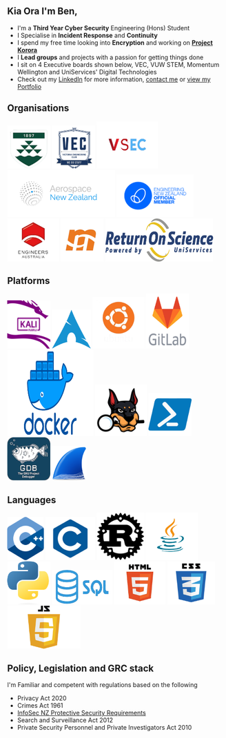 ## Kia Ora I'm Ben,

- I'm a **Third Year Cyber Security** Engineering (Hons) Student 
- I Specialise in **Incident Response** and **Continuity**
- I spend my free time looking into **Encryption** and working on [**Project Korora**](https://github.com/Project-Korora)
- I **Lead groups** and projects with a passion for getting things done
- I sit on 4 Executive boards shown below, VEC, VUW STEM, Momentum Wellington and UniServices' Digital Technologies  
- Check out my [LinkedIn](https://www.linkedin.com/in/ben-vandw/) for more information, [contact me](mailto:contact@greenbeanie.com) or [view my Portfolio](https://www.greenbeanie.dev/)

## Organisations
<p align="left">
  <!-- img src="/imgs/Orgs/Macdiarmid.png" alt="Macdiarmid logo" height="100" width="100" />-->
  <img src="/imgs/Orgs/VUW.png" alt="VUW Logo" height="100" width="100" />
  <img src="/imgs/Orgs/VEC.png" alt="VEC logo" height="100" width="100" />
  <img src="/imgs/Orgs/VSEC.png" alt="VSEC logo" height="110" width="142" />
  <!--img src="/imgs/Orgs/AjaxIA.png" alt="ajaxia logo" height="110" width="110" />-->
  <img src="/imgs/Orgs/AerospaceNZLogo.png" alt="Aerospace New Zealand logo" height="110" width="250" />
  <img src="/imgs/Orgs/EngNZ.png" alt="Engineering NZ logo" height="100" width="179" />
  <img src="/imgs/Orgs/EA.png" alt="Engineers Australia logo" height="100" width="120" />
  <img src="/imgs/Orgs/Momentum.png" alt="Momentum logo" height="100" width="100" />
  <img src="/imgs/Orgs/ROS.png" alt="Return on Science Digital Technologies logo" height="100" width="250" />
  <!--img src="/imgs/Orgs/Korora1.png" alt="Project Korora logo" height="150" width="150" />-->
</p>

## Platforms
<p align="left">
  <img src="/imgs/Plats/KaliP" alt="Kali Purple logo" height="112" width="100" />
  <img src="/imgs/Plats/arch.png" alt="Ubuntu logo" height="90" width="90" />
  <img src="/imgs/Plats/Ubuntu" alt="Ubuntu logo" height="120" width="120" />
  <img src="/imgs/Plats/GitLab" alt="GitLab logo" height="128" width="100" />
  <img src="/imgs/Plats/docker.png" alt="docker logo" height="200" width="200" />
  <img src="/imgs/Plats/autopsy-logo.svg" alt="Autopsy logo" height="120" width="120" />
  <img src="/imgs/Plats/Powershell" alt="Powershell logo" height="100" width="100" />
  <img src="/imgs/Plats/GDB" alt="GNU Debugger logo" height="100" width="100" />
  <img src="/imgs/Plats/WireShark.png" alt="Wireshark logo" height="80" width="80" />
  
 
</p>

## Languages

<p align="left">
  <img src="/imgs/Lang/C++" alt="C++ logo" height="100" width="85" />
   <img src="/imgs/Lang/C" alt="C Logo" height="100" width="115" />
  <img src="/imgs/Lang/rust.png" alt="Rust Logo" height="110" width="110" />
   <img src="/imgs/Lang/Java" alt="Java Logo" height="110" width="120" />
  <img src="/imgs/Lang/Python" alt="Python logo" height="100" width="100" />
  <img src="/imgs/Lang/SQL" alt="SQL Logo" height="80" width="140" />
   <img src="/imgs/Lang/HTML" alt="HTML Logo" height="100" width="120" />
   <img src="/imgs/Lang/css.jpg" alt="CSS Logo" height="100" width="110" />
   <img src="/imgs/Lang/JS.png" alt="JavaScript Logo" height="100" width="170" />
   
</p>

## Policy, Legislation and GRC stack
I'm Familiar and competent with regulations based on the following
 - Privacy Act 2020
 - Crimes Act 1961
 - [InfoSec NZ Protective Security Requirements](https://www.protectivesecurity.govt.nz/policy/information-security)
 - Search and Surveillance Act 2012
 - Private Security Personnel and Private Investigators Act 2010
<!--
## OSINT Stack
- Reverse search
- Contact Tracing
- Malware analysis
- Social Media Account trees
- WHOIS, DNS, Website analysis
- Geolocation Tracking (Through OSM)
- Network and Inter-Network based info Analysis
- Email, Phone and Password Compromisation indicators
--!>


<!--
## Community 
- Working with teachers from New Zealand High Schools, I assist in catching the use of AI in classrooms, fighting for both sides, educating students on the occasional utility of AI tools. To achieve this, I use my knowledge of Machine Learning algorithms and AI applications to catch ~98.4% of all AI use thus benifiting the teachers, then to help the students, I attempt to reduce tention between faculty and students, hoping this as a whole leads to a more fluid and unified education system.
- I lead a team of Incident responders and experts on upkeeping Project Korora and implementing key policy desicions and action plans
--!>
